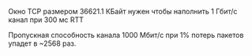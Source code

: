 Окно TCP размером 36621.1 КБайт нужен чтобы наполнить 1 Гбит/с канал при 300 мс RTT

Пропускная способность канала 1000 Мбит/с при 1% потерь пакетов упадет в ~2568 раз.